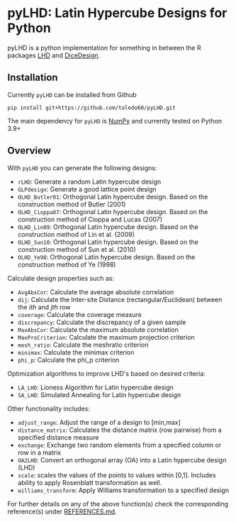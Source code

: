 # pyLHD: Latin Hypercube Designs for Python

pyLHD is a python implementation for something in between the R packages [LHD](https://cran.r-project.org/web/packages/LHD/index.html)
and [DiceDesign](https://cran.r-project.org/web/packages/DiceDesign/index.html).

## Installation

Currently `pyLHD` can be installed from Github

```
pip install git+https://github.com/toledo60/pyLHD.git
```

The main dependency for `pyLHD` is [NumPy](https://numpy.org/) and currently tested on Python 3.9+

## Overview

With `pyLHD` you can generate the following designs:

- `rLHD`: Generate a random Latin hypercube design
- `GLPdesign`: Generate a good lattice point design
- `OLHD_Butler01`: Orthogonal Latin hypercube design. Based on the construction method of Butler (2001)
- `OLHD_Cioppa07`: Orthogonal Latin hypercube design. Based on the construction method of Cioppa and Lucas (2007)
- `OLHD_Lin09`: Orthogonal Latin hypercube design. Based on the construction method of Lin et al. (2009)
- `OLHD_Sun10`: Orthogonal Latin hypercube design. Based on the construction method of Sun et al. (2010)
- `OLHD_Ye98`: Orthogonal Latin hypercube design. Based on the construction method of Ye (1998)

Calculate design properties such as:

- `AvgAbsCor`: Calculate the average absolute correlation
- `dij`: Calculate the Inter-site Distance (rectangular/Euclidean) between the *ith* and *jth* row
- `coverage`: Calculate the coverage measure
- `discrepancy`: Calculate the discrepancy of a given sample
- `MaxAbsCor`: Calculate the maximum absolute correlation
- `MaxProCriterion`: Calculate the maximum projection criterion
- `mesh_ratio`: Calculate the meshratio criterion
- `minimax`: Calculate the minimax criterion
- `phi_p`: Calculate the phi_p criterion

Optimization algorithms to improve LHD's based on desired criteria:

- `LA_LHD`: Lioness Algorithm for Latin hypercube design
- `SA_LHD`: Simulated Annealing for Latin hypercube design

Other functionality includes:

- `adjust_range`: Adjust the range of a design to [min,max]
- `distance_matrix`: Calculates the distance matrix  (row pairwise) from a specified distance measure
- `exchange`: Exchange two random elements from a specified column or row in a matrix
- `OA2LHD`: Convert an orthogonal array (OA) into a Latin hypercube design (LHD)
- `scale`: scales the values of the points to values within [0,1]. Includes ability to apply Rosenblatt transformation as well.
- `williams_transform`: Apply Williams transformation to a specified design


For further details on any of the above function(s) check the corresponding reference(s) under [REFERENCES.md](https://github.com/toledo60/pyLHD/blob/main/REFERENCES.md). 


